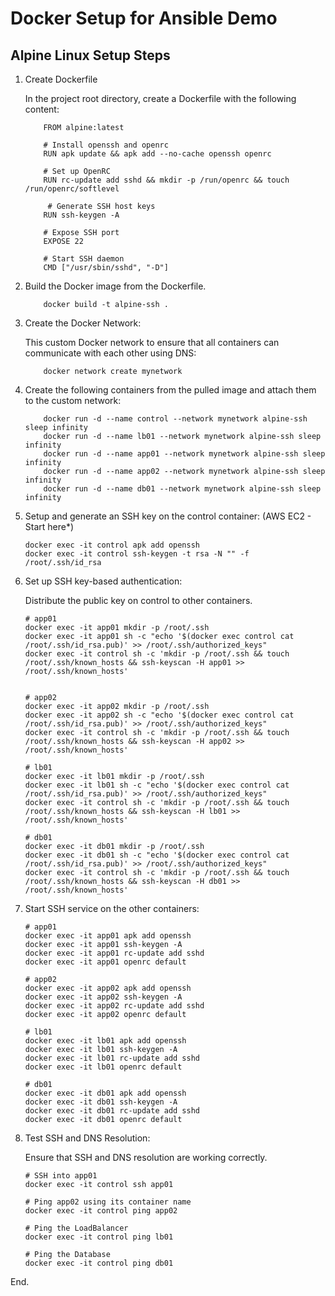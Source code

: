 # Docker Setup for Ansible Demo

## Alpine Linux Setup Steps

1.  Create Dockerfile

    In the project root directory, create a Dockerfile with the following content:

            FROM alpine:latest

            # Install openssh and openrc
            RUN apk update && apk add --no-cache openssh openrc

            # Set up OpenRC
            RUN rc-update add sshd && mkdir -p /run/openrc && touch /run/openrc/softlevel
           
             # Generate SSH host keys
            RUN ssh-keygen -A             
            
            # Expose SSH port
            EXPOSE 22                      
            
            # Start SSH daemon
            CMD ["/usr/sbin/sshd", "-D"]   

2.  Build the Docker image from the Dockerfile.

            docker build -t alpine-ssh .

3.  Create the Docker Network:

    This custom Docker network to ensure that all containers can communicate with each other using DNS:

            docker network create mynetwork

4.  Create the following containers from the pulled image and attach them to the custom network:

            docker run -d --name control --network mynetwork alpine-ssh sleep infinity
            docker run -d --name lb01 --network mynetwork alpine-ssh sleep infinity
            docker run -d --name app01 --network mynetwork alpine-ssh sleep infinity
            docker run -d --name app02 --network mynetwork alpine-ssh sleep infinity
            docker run -d --name db01 --network mynetwork alpine-ssh sleep infinity

5.  Setup and generate an SSH key on the control container: (AWS EC2 - Start here*)

        docker exec -it control apk add openssh
        docker exec -it control ssh-keygen -t rsa -N "" -f /root/.ssh/id_rsa

6.  Set up SSH key-based authentication:

    Distribute the public key on control to other containers.

        # app01
        docker exec -it app01 mkdir -p /root/.ssh
        docker exec -it app01 sh -c "echo '$(docker exec control cat /root/.ssh/id_rsa.pub)' >> /root/.ssh/authorized_keys"
        docker exec -it control sh -c 'mkdir -p /root/.ssh && touch /root/.ssh/known_hosts && ssh-keyscan -H app01 >> /root/.ssh/known_hosts'


        # app02
        docker exec -it app02 mkdir -p /root/.ssh
        docker exec -it app02 sh -c "echo '$(docker exec control cat /root/.ssh/id_rsa.pub)' >> /root/.ssh/authorized_keys"
        docker exec -it control sh -c 'mkdir -p /root/.ssh && touch /root/.ssh/known_hosts && ssh-keyscan -H app02 >> /root/.ssh/known_hosts'

        # lb01
        docker exec -it lb01 mkdir -p /root/.ssh
        docker exec -it lb01 sh -c "echo '$(docker exec control cat /root/.ssh/id_rsa.pub)' >> /root/.ssh/authorized_keys"
        docker exec -it control sh -c 'mkdir -p /root/.ssh && touch /root/.ssh/known_hosts && ssh-keyscan -H lb01 >> /root/.ssh/known_hosts'

        # db01
        docker exec -it db01 mkdir -p /root/.ssh
        docker exec -it db01 sh -c "echo '$(docker exec control cat /root/.ssh/id_rsa.pub)' >> /root/.ssh/authorized_keys"
        docker exec -it control sh -c 'mkdir -p /root/.ssh && touch /root/.ssh/known_hosts && ssh-keyscan -H db01 >> /root/.ssh/known_hosts'


7.  Start SSH service on the other containers:

        # app01
        docker exec -it app01 apk add openssh
        docker exec -it app01 ssh-keygen -A
        docker exec -it app01 rc-update add sshd
        docker exec -it app01 openrc default

        # app02
        docker exec -it app02 apk add openssh
        docker exec -it app02 ssh-keygen -A
        docker exec -it app02 rc-update add sshd
        docker exec -it app02 openrc default

        # lb01
        docker exec -it lb01 apk add openssh
        docker exec -it lb01 ssh-keygen -A
        docker exec -it lb01 rc-update add sshd
        docker exec -it lb01 openrc default

        # db01
        docker exec -it db01 apk add openssh
        docker exec -it db01 ssh-keygen -A
        docker exec -it db01 rc-update add sshd
        docker exec -it db01 openrc default

8.  Test SSH and DNS Resolution:

    Ensure that SSH and DNS resolution are working correctly.

        # SSH into app01
        docker exec -it control ssh app01

        # Ping app02 using its container name
        docker exec -it control ping app02

        # Ping the LoadBalancer
        docker exec -it control ping lb01

        # Ping the Database
        docker exec -it control ping db01

End.